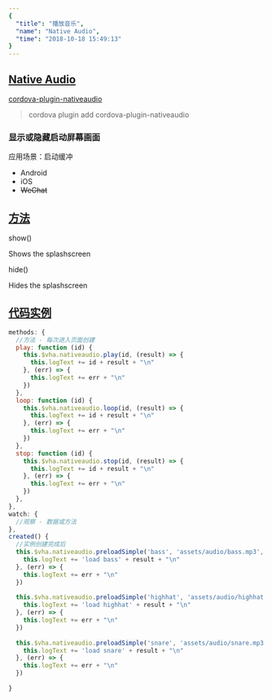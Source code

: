 ```yaml
---
{
  "title": "播放音乐",
  "name": "Native Audio",
  "time": "2018-10-18 15:49:13"
}
---
```

<!-- ------------------------------------------- -->
<section id="Native-Audio">

# **[Native Audio](#Native-Audio)**

<p><a class="ui-r-npm" href="https://www.npmjs.com/package/cordova-plugin-nativeaudio" target="_blank">cordova-plugin-nativeaudio</a></p>

> cordova plugin add cordova-plugin-nativeaudio

### 显示或隐藏启动屏幕画面

<p class="_cl-aaaaaa">应用场景：启动缓冲</p>

+ Android
+ iOS
+ ~~WeChat~~

</section>
<!-- ------------------------------------------- -->
<section id="Scenes">

## **[方法](#Methods)**

<p class="ui-r-note _bdc-info">show()</p>

Shows the splashscreen

<p class="ui-r-note _bdc-info">hide()</p>

Hides the splashscreen

</section>
<!-- ------------------------------------------- -->
<section id="code">

## **[代码实例](#code)**

```javascript
methods: {
  //方法 - 每次进入页面创建
  play: function (id) {
    this.$vha.nativeaudio.play(id, (result) => {
      this.logText += id + result + "\n"
    }, (err) => {
      this.logText += err + "\n"
    })
  },
  loop: function (id) {
    this.$vha.nativeaudio.loop(id, (result) => {
      this.logText += id + result + "\n"
    }, (err) => {
      this.logText += err + "\n"
    })
  },
  stop: function (id) {
    this.$vha.nativeaudio.stop(id, (result) => {
      this.logText += id + result + "\n"
    }, (err) => {
      this.logText += err + "\n"
    })
  },
},
watch: {
  //观察 - 数据或方法
},
created() {
  //实例创建完成后
  this.$vha.nativeaudio.preloadSimple('bass', 'assets/audio/bass.mp3', (result) => {
    this.logText += 'load bass' + result + "\n"
  }, (err) => {
    this.logText += err + "\n"
  })
  
  this.$vha.nativeaudio.preloadSimple('highhat', 'assets/audio/highhat.mp3', (result) => {
    this.logText += 'load highhat' + result + "\n"
  }, (err) => {
    this.logText += err + "\n"
  })
  
  this.$vha.nativeaudio.preloadSimple('snare', 'assets/audio/snare.mp3', (result) => {
    this.logText += 'load snare' + result + "\n"
  }, (err) => {
    this.logText += err + "\n"
  })
  
}
```

</section>
<!-- ------------------------------------------- -->